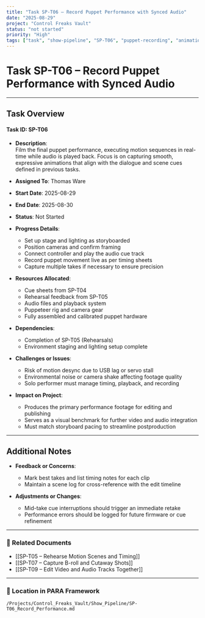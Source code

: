 ```yaml
---
title: "Task SP-T06 – Record Puppet Performance with Synced Audio"
date: "2025-08-29"
project: "Control Freaks Vault"
status: "not started"
priority: "High"
tags: ["task", "show-pipeline", "SP-T06", "puppet-recording", "animation-sync"]
---
```


# Task SP-T06 – Record Puppet Performance with Synced Audio

---

## Task Overview

#### Task ID: SP-T06

- **Description**:  
  Film the final puppet performance, executing motion sequences in real-time while audio is played back. Focus is on capturing smooth, expressive animations that align with the dialogue and scene cues defined in previous tasks.

- **Assigned To**: Thomas Ware

- **Start Date**: 2025-08-29  
- **End Date**: 2025-08-30

- **Status**: Not Started

- **Progress Details**:
  - Set up stage and lighting as storyboarded  
  - Position cameras and confirm framing  
  - Connect controller and play the audio cue track  
  - Record puppet movement live as per timing sheets  
  - Capture multiple takes if necessary to ensure precision

- **Resources Allocated**:
  - Cue sheets from SP-T04  
  - Rehearsal feedback from SP-T05  
  - Audio files and playback system  
  - Puppeteer rig and camera gear  
  - Fully assembled and calibrated puppet hardware

- **Dependencies**:
  - Completion of SP-T05 (Rehearsals)  
  - Environment staging and lighting setup complete

- **Challenges or Issues**:
  - Risk of motion desync due to USB lag or servo stall  
  - Environmental noise or camera shake affecting footage quality  
  - Solo performer must manage timing, playback, and recording

- **Impact on Project**:
  - Produces the primary performance footage for editing and publishing  
  - Serves as a visual benchmark for further video and audio integration  
  - Must match storyboard pacing to streamline postproduction

---

## Additional Notes

- **Feedback or Concerns**:
  - Mark best takes and list timing notes for each clip  
  - Maintain a scene log for cross-reference with the edit timeline

- **Adjustments or Changes**:
  - Mid-take cue interruptions should trigger an immediate retake  
  - Performance errors should be logged for future firmware or cue refinement

---

### 🔗 Related Documents

- [[SP-T05 – Rehearse Motion Scenes and Timing]]  
- [[SP-T07 – Capture B-roll and Cutaway Shots]]  
- [[SP-T09 – Edit Video and Audio Tracks Together]]

---

### 📁 Location in PARA Framework

`/Projects/Control_Freaks_Vault/Show_Pipeline/SP-T06_Record_Performance.md`
